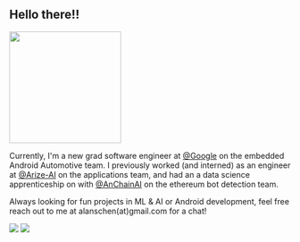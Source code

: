 ## Hello there!!

<img src="https://github.com/alanschen/alanschen/blob/main/res/shiba-gif.gif" width="200" height="200" />

Currently, I'm a new grad software engineer at [@Google](https://github.com/google) on the embedded Android Automotive team. I previously worked (and interned) as an engineer at [@Arize-AI](https://github.com/Arize-ai) on the applications team, and had an a data science apprenticeship on with [@AnChainAI](https://github.com/AnChainAI) on the ethereum bot detection team.

Always looking for fun projects in ML & AI or Android development, feel free reach out to me at alanschen(at)gmail.com for a chat!

<div>
  <img align="top" src="https://github-readme-stats.vercel.app/api?username=alanschen&count_private=true&show_icons=true&theme=tokyonight" />
  <img align="top" src="https://github-readme-stats.vercel.app/api/top-langs/?username=alanschen&theme=tokyonight" />
</div>

